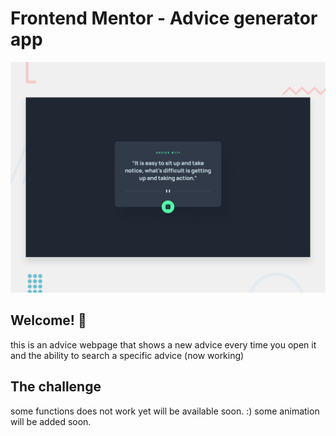 # Frontend Mentor - Advice generator app

![Design preview for the Advice generator app coding challenge](./design/desktop-preview.jpg)

## Welcome! 👋

this is an advice webpage that shows a new advice every time you open it and the ability to search a specific advice (now working)

## The challenge

some functions does not work yet will be available soon. :)
some animation will be added soon.
